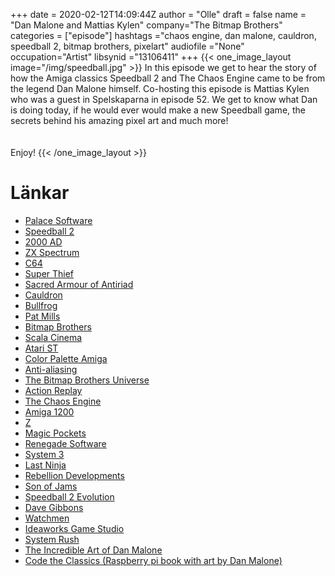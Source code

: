 +++ 
date = 2020-02-12T14:09:44Z
author = "Olle"
draft = false
name = "Dan Malone and Mattias Kylen"
company="The Bitmap Brothers"
categories = ["episode"]
hashtags ="chaos engine, dan malone, cauldron, speedball 2, bitmap brothers, pixelart"
audiofile ="None"
occupation="Artist"
libsynid ="13106411"
+++ 
{{< one_image_layout image="/img/speedball.jpg" >}}
In this episode we get to hear the story of how the Amiga classics Speedball 2 and The Chaos Engine came to be from the legend Dan Malone himself. Co-hosting this episode is Mattias Kylen who was a guest in Spelskaparna in episode 52. We get to know what Dan is doing today, if he would ever would make a new Speedball game, the secrets behind his amazing pixel art and much more!  
<br>
<br>
Enjoy!
{{< /one_image_layout >}}


# Länkar
* [Palace Software](https://en.wikipedia.org/wiki/Palace_Software)
* [Speedball 2](https://www.youtube.com/watch?v=iyX4BPU-Bao&t=29s)
* [2000 AD](https://2000ad.com/)
* [ZX Spectrum](https://en.wikipedia.org/wiki/ZX_Spectrum)
* [C64](https://en.wikipedia.org/wiki/Commodore_64)
* [Super Thief](https://www.gamesthatwerent.com/gtw64/super-thief/)
* [Sacred Armour of Antiriad](https://www.youtube.com/watch?v=-A0F2yCI8eA)
* [Cauldron](https://www.youtube.com/watch?v=S5ttR34rFRI)
* [Bullfrog](https://en.wikipedia.org/wiki/Bullfrog_Productions)
* [Pat Mills](https://en.wikipedia.org/wiki/Pat_Mills)
* [Bitmap Brothers](https://en.wikipedia.org/wiki/The_Bitmap_Brothers)
* [Scala Cinema](https://www.theguardian.com/film/2011/jul/31/scala-cinema-london)
* [Atari ST](https://en.wikipedia.org/wiki/Atari_ST)
* [Color Palette Amiga](https://en.wikipedia.org/wiki/List_of_16-bit_computer_color_palettes#Amiga_OCS)
* [Anti-aliasing](https://en.wikipedia.org/wiki/Anti-aliasing)
* [The Bitmap Brothers Universe](https://readonlymemory.vg/shop/book/the-bitmap-brothers-universe/)
* [Action Replay](https://en.wikipedia.org/wiki/Action_Replay)
* [The Chaos Engine](https://www.youtube.com/watch?v=dWrGA-g17qg)
* [Amiga 1200](https://en.wikipedia.org/wiki/Amiga_1200)
* [Z](https://www.youtube.com/watch?v=AQq3xp9NPrc)
* [Magic Pockets](https://www.youtube.com/watch?v=4Fe6eBw9aYA)
* [Renegade Software](https://en.wikipedia.org/wiki/Renegade_Software)
* [System 3](https://en.wikipedia.org/wiki/System_3_(company))
* [Last Ninja](https://www.youtube.com/watch?v=T5o_f76jSaM)
* [Rebellion Developments](https://en.wikipedia.org/wiki/Rebellion_Developments)
* [Son of Jams](https://www.artstation.com/artwork/VbzW4)
* [Speedball 2 Evolution](https://www.youtube.com/watch?v=s1GqgCJe05Q)
* [Dave Gibbons](https://en.wikipedia.org/wiki/Dave_Gibbons)
* [Watchmen](https://en.wikipedia.org/wiki/Watchmen)
* [Ideaworks Game Studio](https://en.wikipedia.org/wiki/Ideaworks_Game_Studio)
* [System Rush](https://www.youtube.com/watch?v=UDOBTW_sAnk)
* [The Incredible Art of Dan Malone](https://www.facebook.com/DanMaloneArt/)
* [Code the Classics (Raspberry pi book with art by Dan Malone)](https://wireframe.raspberrypi.org/books/code-the-classics1)
